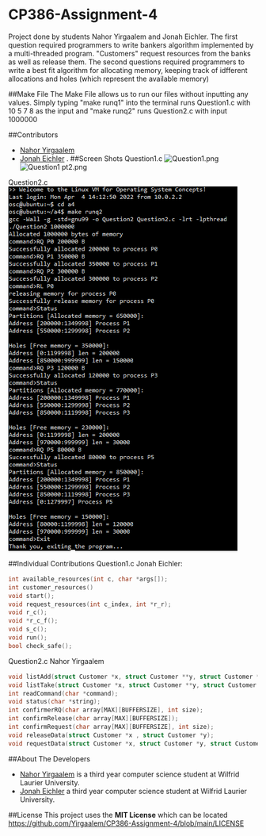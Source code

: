 # CP386-Assignment-4
Project done by students Nahor Yirgaalem and Jonah Eichler. The first question required programmers to write bankers algorithm implemented by a multi-threaded program. "Customers" request resources from the banks as well as release them.
The second questions required programmers to write a best fit algorithm for allocating memory, keeping track of idfferent allocations and holes (which represent the available memory)

##Make File
The Make File allows us to run our files without inputting any values. Simply typing "make runq1" into the terminal runs Question1.c with 10 5 7 8 as the input and "make runq2" runs Question2.c with input 1000000

##Contributors
- [Nahor Yirgaalem](github.com/Yirgaalem)
- [Jonah Eichler](github.com/Eichs01)
.
##Screen Shots
Question1.c
![Question1.png](github.com/Yirgaalem/CP386-Assignment-4/blob/main/Question1.png)
![Question1 pt2.png](github.com/Yirgaalem/CP386-Assignment-4/blob/main/Question1%20pt2.png)

Question2.c
![Question2.png](https://github.com/Yirgaalem/CP386-Assignment-4/blob/main/Question2.png)

##Individual Contributions
Question1.c
Jonah Eichler:
```c
int available_resources(int c, char *args[]);
int customer_resources()
void start();
void request_resources(int c_index, int *r_r);
void r_c(); 
void *r_c_f();
void s_c(); 
void run(); 
bool check_safe();
```

Question2.c
Nahor Yirgaalem
```c
void listAdd(struct Customer *x, struct Customer **y, struct Customer **z);
void listTake(struct Customer *x, struct Customer **y, struct Customer **z);
int readCommand(char *command);
void status(char *string);
int confirmerRQ(char array[MAX][BUFFERSIZE], int size);
int confirmRelease(char array[MAX][BUFFERSIZE]);
int confirmRequest(char array[MAX][BUFFERSIZE], int size);
void releaseData(struct Customer *x , struct Customer *y);
void requestData(struct Customer *x, struct Customer *y, struct Customer *z, char array[MAX][BUFFERSIZE], int reqSpace);
```

##About The Developers
- [Nahor Yirgaalem](github.com/Yirgaalem) is a third year computer science student at Wilfrid Laurier University. 
- [Jonah Eichler](github.com/Eichs01) a third year computer science student at Wilfrid Laurier University.

##License
This project uses the **MIT License** which can be located https://github.com/Yirgaalem/CP386-Assignment-4/blob/main/LICENSE
